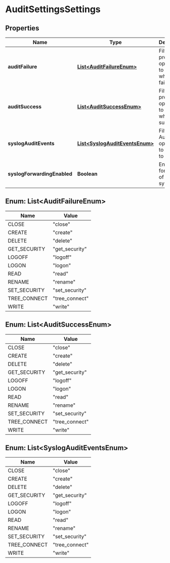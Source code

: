
# AuditSettingsSettings

## Properties
Name | Type | Description | Notes
------------ | ------------- | ------------- | -------------
**auditFailure** | [**List&lt;AuditFailureEnum&gt;**](#List&lt;AuditFailureEnum&gt;) | Filter of protocol operations to Audit when they fail. |  [optional]
**auditSuccess** | [**List&lt;AuditSuccessEnum&gt;**](#List&lt;AuditSuccessEnum&gt;) | Filter of protocol operations to Audit when they succeed. |  [optional]
**syslogAuditEvents** | [**List&lt;SyslogAuditEventsEnum&gt;**](#List&lt;SyslogAuditEventsEnum&gt;) | Filter of Audit operations to forward to syslog. |  [optional]
**syslogForwardingEnabled** | **Boolean** | Enables forwarding of events to syslog. |  [optional]


<a name="List<AuditFailureEnum>"></a>
## Enum: List&lt;AuditFailureEnum&gt;
Name | Value
---- | -----
CLOSE | &quot;close&quot;
CREATE | &quot;create&quot;
DELETE | &quot;delete&quot;
GET_SECURITY | &quot;get_security&quot;
LOGOFF | &quot;logoff&quot;
LOGON | &quot;logon&quot;
READ | &quot;read&quot;
RENAME | &quot;rename&quot;
SET_SECURITY | &quot;set_security&quot;
TREE_CONNECT | &quot;tree_connect&quot;
WRITE | &quot;write&quot;


<a name="List<AuditSuccessEnum>"></a>
## Enum: List&lt;AuditSuccessEnum&gt;
Name | Value
---- | -----
CLOSE | &quot;close&quot;
CREATE | &quot;create&quot;
DELETE | &quot;delete&quot;
GET_SECURITY | &quot;get_security&quot;
LOGOFF | &quot;logoff&quot;
LOGON | &quot;logon&quot;
READ | &quot;read&quot;
RENAME | &quot;rename&quot;
SET_SECURITY | &quot;set_security&quot;
TREE_CONNECT | &quot;tree_connect&quot;
WRITE | &quot;write&quot;


<a name="List<SyslogAuditEventsEnum>"></a>
## Enum: List&lt;SyslogAuditEventsEnum&gt;
Name | Value
---- | -----
CLOSE | &quot;close&quot;
CREATE | &quot;create&quot;
DELETE | &quot;delete&quot;
GET_SECURITY | &quot;get_security&quot;
LOGOFF | &quot;logoff&quot;
LOGON | &quot;logon&quot;
READ | &quot;read&quot;
RENAME | &quot;rename&quot;
SET_SECURITY | &quot;set_security&quot;
TREE_CONNECT | &quot;tree_connect&quot;
WRITE | &quot;write&quot;



